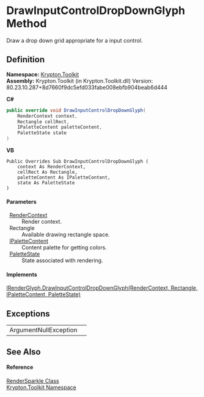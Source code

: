 # DrawInputControlDropDownGlyph Method


Draw a drop down grid appropriate for a input control.



## Definition
**Namespace:** <a href="79d2eac2-21f4-54ff-7552-b20c33c30600.md">Krypton.Toolkit</a>  
**Assembly:** Krypton.Toolkit (in Krypton.Toolkit.dll) Version: 80.23.10.287+8d7660f9dc5efd033fabe008ebfb904beab6d444

**C#**
``` C#
public override void DrawInputControlDropDownGlyph(
	RenderContext context,
	Rectangle cellRect,
	IPaletteContent paletteContent,
	PaletteState state
)
```
**VB**
``` VB
Public Overrides Sub DrawInputControlDropDownGlyph ( 
	context As RenderContext,
	cellRect As Rectangle,
	paletteContent As IPaletteContent,
	state As PaletteState
)
```



#### Parameters
<dl><dt>  <a href="ef60a5af-08ff-7a94-87f5-362a7e392cd4.md">RenderContext</a></dt><dd>Render context.</dd><dt>  Rectangle</dt><dd>Available drawing rectangle space.</dd><dt>  <a href="f2a5541d-c7c1-2c4b-162d-a4616ecccc95.md">IPaletteContent</a></dt><dd>Content palette for getting colors.</dd><dt>  <a href="93e626cd-00cf-240e-06c6-ab4d47e982ba.md">PaletteState</a></dt><dd>State associated with rendering.</dd></dl>

#### Implements
<a href="fdfc040f-ea34-6e52-f40c-efbbbef6b852.md">IRenderGlyph.DrawInputControlDropDownGlyph(RenderContext, Rectangle, IPaletteContent, PaletteState)</a>  


## Exceptions
<table>
<tr>
<td>ArgumentNullException</td>
<td /></tr>
</table>

## See Also


#### Reference
<a href="67713d18-bd06-003e-2c30-456e135a7621.md">RenderSparkle Class</a>  
<a href="79d2eac2-21f4-54ff-7552-b20c33c30600.md">Krypton.Toolkit Namespace</a>  
